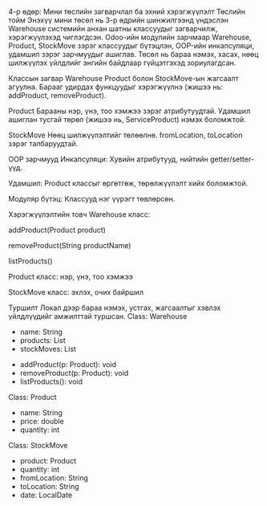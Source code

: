 4-р өдөр: Мини төслийн загварчлал ба эхний хэрэгжүүлэлт
Төслийн тойм
Энэхүү мини төсөл нь 3-р өдрийн шинжилгээнд үндэслэн Warehouse системийн анхан шатны классуудыг загварчилж, хэрэгжүүлэхэд чиглэгдсэн. Odoo-ийн модулийн зарчмаар Warehouse, Product, StockMove зэрэг классуудыг бүтэцлэн, OOP-ийн инкапсуляци, удамшил зэрэг зарчмуудыг ашиглав. Төсөл нь бараа нэмэх, хасах, нөөц шилжүүлэх үйлдлийг энгийн байдлаар гүйцэтгэхэд зориулагдсан.

Классын загвар
Warehouse
Product болон StockMove-ын жагсаалт агуулна. Барааг удирдах функцуудыг хэрэгжүүлнэ (жишээ нь: addProduct, removeProduct).

Product
Барааны нэр, үнэ, тоо хэмжээ зэрэг атрибутуудтай. Удамшил ашиглан тусгай төрөл (жишээ нь, ServiceProduct) нэмэх боломжтой.

StockMove
Нөөц шилжүүлэлтийг төлөөлнө. fromLocation, toLocation зэрэг талбаруудтай.

OOP зарчмууд
Инкапсуляци: Хувийн атрибутууд, нийтийн getter/setter-үүд.

Удамшил: Product классыг өргөтгөж, төрөлжүүлэлт хийх боломжтой.

Модуляр бүтэц: Классууд нэг үүрэгт төвлөрсөн.

Хэрэгжүүлэлтийн товч
Warehouse класс:

addProduct(Product product)

removeProduct(String productName)

listProducts()

Product класс: нэр, үнэ, тоо хэмжээ

StockMove класс: эхлэх, очих байршил

Туршилт
Локал дээр бараа нэмэх, устгах, жагсаалтыг хэвлэх үйлдлүүдийг амжилттай туршсан.
Class: Warehouse
- name: String
- products: List<Product>
- stockMoves: List<StockMove>
+ addProduct(p: Product): void
+ removeProduct(p: Product): void
+ listProducts(): void

Class: Product
- name: String
- price: double
- quantity: int

Class: StockMove
- product: Product
- quantity: int
- fromLocation: String
- toLocation: String
- date: LocalDate
